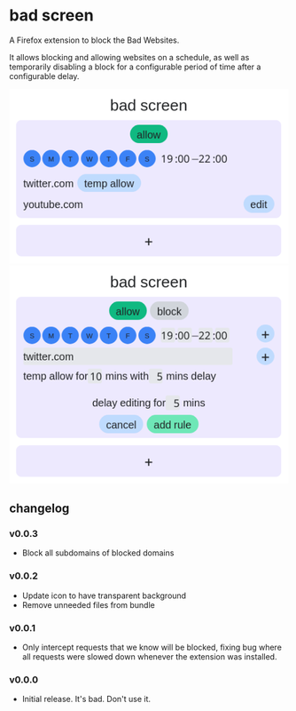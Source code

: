 # bad screen

A Firefox extension to block the Bad Websites.

It allows blocking and allowing websites on a schedule, as well as temporarily disabling a block for a configurable period of time after a configurable delay.

![](screenshots/screenshot_1.png?raw=true)
![](screenshots/screenshot_2.png?raw=true)

## changelog

### v0.0.3

* Block all subdomains of blocked domains

### v0.0.2

* Update icon to have transparent background
* Remove unneeded files from bundle

### v0.0.1

* Only intercept requests that we know will be blocked, fixing bug where all requests were slowed down whenever the extension was installed.

### v0.0.0

* Initial release. It's bad. Don't use it.
